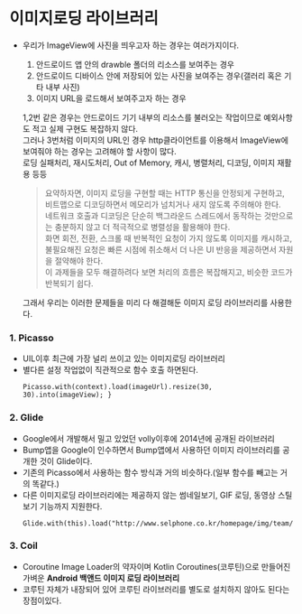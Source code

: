 # 이미지로딩 라이브러리
- 우리가 ImageView에 사진을 띄우고자 하는 경우는 여러가지이다.  
    1. 안드로이드 앱 안의 drawble 폴더의 리소스를 보여주는 경우
    2. 안드로이드 디바이스 안에 저장되어 있는 사진을 보여주는 경우(갤러리 혹은 기타 내부 사진)
    3. 이미지 URL을 로드해서 보여주고자 하는 경우

    1,2번 같은 경우는 안드로이드 기기 내부의 리소스를 불러오는 작업이므로 예외사항도 적고 실제 구현도 복잡하지 않다.  
    그러나 3번처럼 이미지의 URL인 경우 http클라이언트를 이용해서 ImageView에 보여줘야 하는 경우는 고려해야 할 사항이 많다.  
    로딩 실패처리, 재시도처리, Out of Memory, 캐시, 병렬처리, 디코딩, 이미지 재활용 등등
    > 요약하자면, 이미지 로딩을 구현할 때는 HTTP 통신을 안정되게 구현하고, 비트맵으로 디코딩하면서 메모리가 넘치거나 새지 않도록 주의해야 한다.  
    네트워크 호출과 디코딩은 단순히 백그라운드 스레드에서 동작하는 것만으로는 충분하지 않고 더 적극적으로 병렬성을 활용해야 한다.  
    화면 회전, 전환, 스크롤 때 반복적인 요청이 가지 않도록 이미지를 캐시하고, 불필요해진 요청은 빠른 시점에 취소해서 더 나은 UI 반응을 제공하면서 자원을 절약해야 한다.   
    이 과제들을 모두 해결하려다 보면 처리의 흐름은 복잡해지고, 비슷한 코드가 반복되기 쉽다.

    그래서 우리는 이러한 문제들을 미리 다 해결해둔 이미지 로딩 라이브러리를 사용한다.  


### 1. Picasso
- UIL이후 최근에 가장 널리 쓰이고 있는 이미지로딩 라이브러리
- 별다른 설정 작업없이 직관적으로 함수 호출 하면된다.
    ~~~
    Picasso.with(context).load(imageUrl).resize(30, 30).into(imageView); }
    ~~~

### 2. Glide
- Google에서 개발해서 밀고 있었던 volly이후에 2014년에 공개된 라이브러리
- Bump앱을 Google이 인수하면서 Bump앱에서 사용하던 이미지 라이브러리를 공개한 것이 Glide이다.
- 기존의 Picasso에서 사용하는 함수 방식과 거의 비슷하다.(일부 함수를 빼고는 거의 똑같다.)
- 다른 이미지로딩 라이브러리에는 제공하지 않는 썸네일보기, GIF 로딩, 동영상 스틸 보기 기능까지 지원한다.
    ~~~
    Glide.with(this).load("http://www.selphone.co.kr/homepage/img/team/3.jpg").into(imageView);
    ~~~

### 3. Coil
- Coroutine Image Loader의 약자이며 Kotlin Coroutines(코루틴)으로 만들어진 가벼운 **Android 백앤드 이미지 로딩 라이브러리**
- 코루틴 자체가 내장되어 있어 코루틴 라이브러리를 별도로 설치하지 않아도 된다는 장점이있다. 